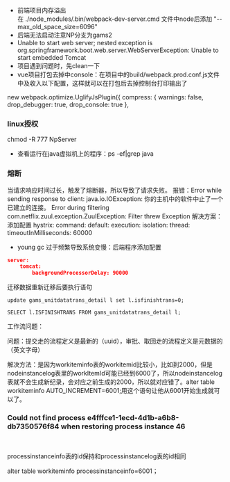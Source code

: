 - 前端项目内存溢出 </br>
在 ./node_modules/.bin/webpack-dev-server.cmd 文件中node后添加 "--max_old_space_size=6096"
- 后端无法启动注意NP分支为gams2
- Unable to start web server; nested exception is org.springframework.boot.web.server.WebServerException: Unable to start embedded Tomcat
- 项目遇到问题时，先clean一下
- vue项目打包去掉中console：在项目中的build/webpack.prod.conf.js文件中及收入以下配置，这样就可以在打包后去掉控制台打印输出了
> 
new webpack.optimize.UglifyJsPlugin({
  compress: {
    warnings: false,
    drop_debugger: true,
    drop_console: true
  },
### linux授权 ###
chmod -R 777 NpServer
- 查看运行在java虚拟机上的程序：ps -ef|grep java
### 熔断 ###
当请求响应时间过长，触发了熔断器，所以导致了请求失败。
报错：Error while sending response to client: java.io.IOException: 你的主机中的软件中止了一个已建立的连接。
Error during filtering
com.netflix.zuul.exception.ZuulException: Filter threw Exception
解决方案：添加配置
hystrix:
  command:
    default:
      execution:
        isolation:
          thread:
            timeoutInMilliseconds: 60000
- young gc 过于频繁导致系统变慢：后端程序添加配置
```json
server:
  	tomcat:
    	backgroundProcessorDelay: 90000
```

迁移数据重新迁移后要执行语句

```
update gams_unitdatatrans_detail l set l.isfinishtrans=0;

SELECT l.ISFINISHTRANS FROM gams_unitdatatrans_detail l;
```

工作流问题：

问题：提交走的流程定义是最新的（uuid），审批、取回走的流程定义是元数据的（英文字母）

解决方法：是因为workiteminfo表的workitemid比较小，比如到2000，但是nodeinstancelog表里的workItemId可能已经到6000了，所以nodeinstancelog表就不会生成新纪录，会对应之前生成的2000，所以就对应错了。alter table workiteminfo AUTO_INCREMENT=6001;用这个语句让他从6001开始生成就可以了。



### Could not find process e4fffce1-1ecd-4d1b-a6b8-db7350576f84 when restoring process instance 46

​	

processinstanceinfo表的id保持和processinstancelog表的id相同

alter table workiteminfo processinstanceinfo=6001；